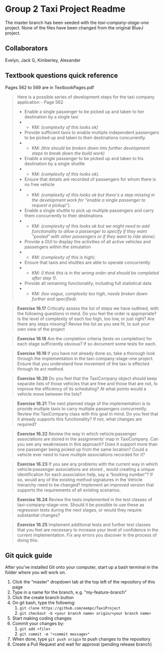 # Group 2 Taxi Project Readme

The master branch has been seeded with the *taxi-company-stage-one* project. None of the files have been changed from the original BlueJ project.
 
## Collaborators

Evelyn, Jack G, Kimberley, Alexander

## Textbook questions quick reference

Pages 562 to 569 are in TextbookPages.pdf

> Here is a possible series of development steps for the taxi company application - Page 562
>* Enable a single passenger to be picked up and taken to her destination by a single taxi 
>* * KM: *(complexity of this looks ok)*
>* Provide sufficient taxis to enable multiple independent passengers to be picked up and taken to their destinations
 concurrently.
>* * KM: *(this should be broken down into further development steps to break down the build work)*
>* Enable a single passenger to be picked up and taken to his destination by a single shuttle
>* * KM: *(complexity of this looks ok)*.
>* Ensure that details are recorded of passengers for whom there is no free vehicle
>* * KM: *(complexity of this looks ok but there's a step missing in the development work for "enable a single passenger to request a pickup")*.
>* Enable a single shuttle to pick up multiple passengers and carry them concurrently to their destinations
>* * KM: *(complexity of this looks ok but we might need to add functionality to allow a passenger to specify if they want "pooled" with other passengers or if they want to ride alone)*.
>* Provide a GUI to display the activities of all active vehicles and passengers within the simulation 
>* * KM: *(complexity of this is high)*.
>* Ensure that taxis and shuttles are able to operate concurrently
>* * KM: *(I think this is in the wrong order and should be completed after step 1)*.
>* Provide all remaining functionality, including full statistical data 
>* * KM: *(too vague, complexity too high, needs broken down further and specified)*.

 > **Exercise 16.17** Critically assess the list of steps we have outlined, with the following questions in mind. Do
> you feel the order is  appropriate? Is the level of complexity of each too high, too low, or just right? Are there
> any steps missing? Revise the list as you see fit, to suit your own view of the project

> **Exercise 16.18** Are the completion criteria (tests on completion) for each stage sufficiently obvious? If so document some tests for each.

> **Exercise 16.19** If you have not already done so, take a thorough look through the implementation in the taxi-company-stage-one project. Ensure that you understand how movement of the taxi is effected through its act method.

> **Exercise 16.20** Do you feel that the TaxiCompany object should keep separate lists of those vehicles that are free
> and those that are not, to improve the efficiency of its scheduling? At what points would a vehicle move between the lists?

> **Exercise 16.21** The next planned stage of the implementation is to provide multiple taxis to carry multiple
> passengers concurrently. Review the TaxiCompany class with this goal in mind. Do you feel that it already supports
> this functionality? If not, what changes are required?

> **Exercise 16.22** Review the way in which vehicle:passenger associations are stored in the assignments’ map in
> TaxiCompany. Can you see any weaknesses in this approach? Does it support more than one passenger being picked up from the same location? Could a vehicle ever need to have multiple associations recorded for it?

> **Exercise 16.23** If you see any problems with the current way in which vehicle:passenger associations are stored
>, would creating a unique identification for each association help, say a “booking number”? If so, would any of the
> existing method signatures in the Vehicle hierarchy need to be changed? Implement an improved version that supports the requirements of all existing scenarios.

> **Exercise 16.24** Review the tests implemented in the test classes of taxi-company-stage-one. Should it be
> possible to use these as regression tests during the next stages, or would they require substantial changes?

> **Exercise 16.25** Implement additional tests and further test classes that you feel are necessary to increase your
> level of confidence in the current implementation. Fix any errors you discover in the process of doing this.

## Git quick guide

After you've installed Git onto your computer, start up a bash terminal in the folder where you will work on.

1. Click the "master" dropdown tab at the top left of the repository of this page
2. Type in a name for the branch, e.g. "my-feature-branch"
3. Click the create branch button
4. On git bash, type the following:
    1. `git clone https://github.com/eempc/TaxiProject`
    2. `git checkout -b <your branch name> origin/<your branch name>`
5. Start making coding changes
6. Commit your changes by:
    1. `git add <file>`
    2. `git commit -m "<commit message>"`
7. When done, type `git push origin` to push changes to the repository
8. Create a Pull Request and wait for approval (pending release branch)
